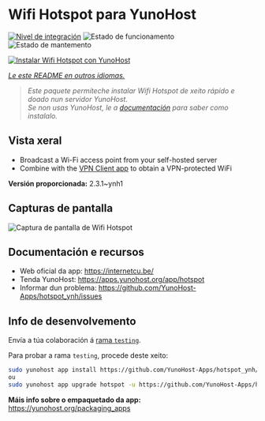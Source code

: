 <!--
NOTA: Este README foi creado automáticamente por <https://github.com/YunoHost/apps/tree/master/tools/readme_generator>
NON debe editarse manualmente.
-->

# Wifi Hotspot para YunoHost

[![Nivel de integración](https://dash.yunohost.org/integration/hotspot.svg)](https://ci-apps.yunohost.org/ci/apps/hotspot/) ![Estado de funcionamento](https://ci-apps.yunohost.org/ci/badges/hotspot.status.svg) ![Estado de mantemento](https://ci-apps.yunohost.org/ci/badges/hotspot.maintain.svg)

[![Instalar Wifi Hotspot con YunoHost](https://install-app.yunohost.org/install-with-yunohost.svg)](https://install-app.yunohost.org/?app=hotspot)

*[Le este README en outros idiomas.](./ALL_README.md)*

> *Este paquete permíteche instalar Wifi Hotspot de xeito rápido e doado nun servidor YunoHost.*  
> *Se non usas YunoHost, le a [documentación](https://yunohost.org/install) para saber como instalalo.*

## Vista xeral

* Broadcast a Wi-Fi access point from your self-hosted server
* Combine with the [VPN Client app](https://github.com/labriqueinternet/vpnclient_ynh) to obtain a VPN-protected WiFi


**Versión proporcionada:** 2.3.1~ynh1

## Capturas de pantalla

![Captura de pantalla de Wifi Hotspot](./doc/screenshots/hotspot.png)

## Documentación e recursos

- Web oficial da app: <https://internetcu.be/>
- Tenda YunoHost: <https://apps.yunohost.org/app/hotspot>
- Informar dun problema: <https://github.com/YunoHost-Apps/hotspot_ynh/issues>

## Info de desenvolvemento

Envía a túa colaboración á [rama `testing`](https://github.com/YunoHost-Apps/hotspot_ynh/tree/testing).

Para probar a rama `testing`, procede deste xeito:

```bash
sudo yunohost app install https://github.com/YunoHost-Apps/hotspot_ynh/tree/testing --debug
ou
sudo yunohost app upgrade hotspot -u https://github.com/YunoHost-Apps/hotspot_ynh/tree/testing --debug
```

**Máis info sobre o empaquetado da app:** <https://yunohost.org/packaging_apps>
